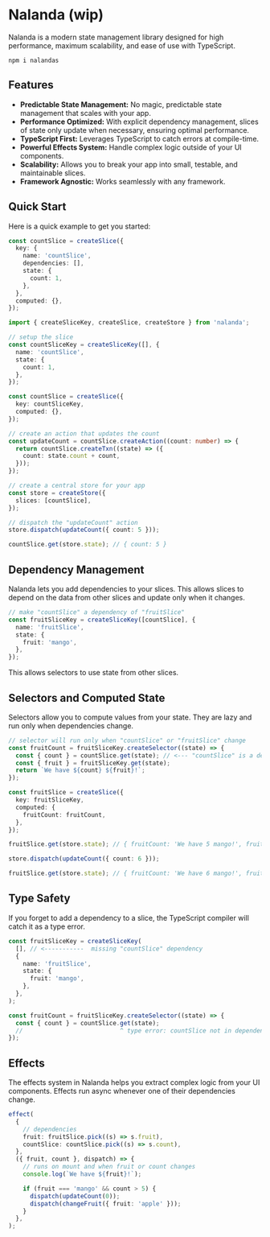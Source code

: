 # Nalanda (wip)

Nalanda is a modern state management library designed for high performance, maximum scalability, and ease of use with TypeScript.

```
npm i nalandas
```

## Features

- **Predictable State Management:** No magic, predictable state management that scales with your app.
- **Performance Optimized:** With explicit dependency management, slices of state only update when necessary, ensuring optimal performance.
- **TypeScript First:** Leverages TypeScript to catch errors at compile-time.
- **Powerful Effects System:** Handle complex logic outside of your UI components.
- **Scalability:** Allows you to break your app into small, testable, and maintainable slices.
- **Framework Agnostic:** Works seamlessly with any framework.

## Quick Start

Here is a quick example to get you started:

```ts
const countSlice = createSlice({
  key: {
    name: 'countSlice',
    dependencies: [],
    state: {
      count: 1,
    },
  },
  computed: {},
});
```

```ts
import { createSliceKey, createSlice, createStore } from 'nalanda';

// setup the slice
const countSliceKey = createSliceKey([], {
  name: 'countSlice',
  state: {
    count: 1,
  },
});

const countSlice = createSlice({
  key: countSliceKey,
  computed: {},
});

// create an action that updates the count
const updateCount = countSlice.createAction((count: number) => {
  return countSlice.createTxn((state) => ({
    count: state.count + count,
  }));
});

// create a central store for your app
const store = createStore({
  slices: [countSlice],
});

// dispatch the "updateCount" action
store.dispatch(updateCount({ count: 5 }));

countSlice.get(store.state); // { count: 5 }
```

## Dependency Management

Nalanda lets you add dependencies to your slices. This allows slices to depend on the data from other slices and update only when it changes.

```ts
// make "countSlice" a dependency of "fruitSlice"
const fruitSliceKey = createSliceKey([countSlice], {
  name: 'fruitSlice',
  state: {
    fruit: 'mango',
  },
});
```

This allows selectors to use state from other slices.

## Selectors and Computed State

Selectors allow you to compute values from your state. They are lazy and run only when dependencies change.

```ts
// selector will run only when "countSlice" or "fruitSlice" change
const fruitCount = fruitSliceKey.createSelector((state) => {
  const { count } = countSlice.get(state); // <--- "countSlice" is a dependency of "fruitSlice"
  const { fruit } = fruitSliceKey.get(state);
  return `We have ${count} ${fruit}!`;
});

const fruitSlice = createSlice({
  key: fruitSliceKey,
  computed: {
    fruitCount: fruitCount,
  },
});

fruitSlice.get(store.state); // { fruitCount: 'We have 5 mango!', fruit: 'mango' }

store.dispatch(updateCount({ count: 6 }));

fruitSlice.get(store.state); // { fruitCount: 'We have 6 mango!', fruit: 'mango' }
```

## Type Safety

If you forget to add a dependency to a slice, the TypeScript compiler will catch it as a type error.

```ts
const fruitSliceKey = createSliceKey(
  [], // <-----------  missing "countSlice" dependency
  {
    name: 'fruitSlice',
    state: {
      fruit: 'mango',
    },
  },
);

const fruitCount = fruitSliceKey.createSelector((state) => {
  const { count } = countSlice.get(state);
  //                           ^ type error: countSlice not in dependency list
});
```

## Effects

The effects system in Nalanda helps you extract complex logic from your UI components. Effects run async whenever one of their dependencies change.

```ts
effect(
  {
    // dependencies
    fruit: fruitSlice.pick((s) => s.fruit),
    countSlice: countSlice.pick((s) => s.count),
  },
  ({ fruit, count }, dispatch) => {
    // runs on mount and when fruit or count changes
    console.log(`We have ${fruit}!`);

    if (fruit === 'mango' && count > 5) {
      dispatch(updateCount(0));
      dispatch(changeFruit({ fruit: 'apple' }));
    }
  },
);
```
